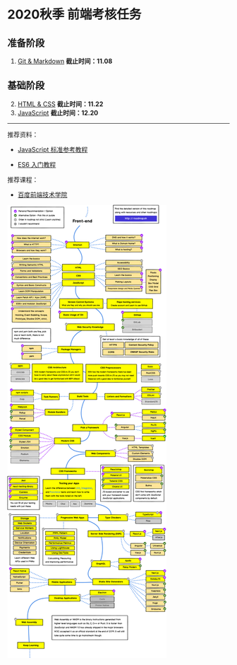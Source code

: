 # 2020秋季 前端考核任务

## 准备阶段

1. [Git & Markdown](./task_01/README.md) **截止时间：11.08**

## 基础阶段

2. [HTML & CSS](./task_02/README.md) **截止时间：11.22**
3. [JavaScript](./task_03/README.md) **截止时间：12.20**

---

推荐资料：

- [JavaScript 标准参考教程](https://javascript.ruanyifeng.com/)

- [ES6 入门教程](https://es6.ruanyifeng.com/)

推荐课程：

- [百度前端技术学院](http://ife.baidu.com/)

![前端学习路线](./frontend.png)
